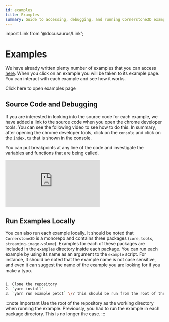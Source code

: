 ```yaml
---
id: examples
title: Examples
summary: Guide to accessing, debugging, and running Cornerstone3D example applications, with instructions for local development and source code exploration
---
```


import Link from '@docusaurus/Link';

# Examples

We have already written plenty number of examples that you can access [here](/docs/examples).
When you click on an example you will be taken to its example page. You can interact
with each example and see how it works.

<Link to="/docs/examples">
    <div id="open-example-button">
        Click here to open examples page
    </div>
</Link>

## Source Code and Debugging

If you are interested in looking into the source code for each example, we have added a link to the source code
when you open the chrome developer tools. You can see the following video to see how to do this. In summary,
after opening the chrome developer tools, click on the `console` and click on the `index.ts` that is
shown in the console.

You can put breakpoints at any line of the code and investigate the variables and functions that are
being called.

<!-- /For some reason vimeo gives CORS errors for embed -->
<div style={{padding:"56.25% 0 0 0", position:"relative"}}>
    <iframe src="https://player.vimeo.com/video/694244249?h=06d45e5a5f&amp;badge=0&amp;autopause=0&amp;player_id=0&amp;app_id=58479&amp;dnt=1"
    frameBorder="0" allow="cross-origin-isolated" allowFullScreen style= {{ position:"absolute",top:0,left:0,width:"100%",height:"100%"}} title="Examples"></iframe>
</div>

## Run Examples Locally

You can also run each example locally. It should be noted that `Cornerstone3D` is a
monorepo and contains three packages (`core`, `tools`, `streaming-image-volume`). Examples
for each of these packages are included in the `examples` directory inside each package.
You can run each example by using its name as an argument to the `example` script. For instance,
It should be noted that the example name is not case sensitive, and even it can
suggest the name of the example you are looking for if you make a typo.

```bash

1. Clone the repository
2. `yarn install`
3. `yarn run example petct` \// this should be run from the root of the repository

```

:::note Important
Use the root of the repository as the working directory when running the example.
Previously, you had to run the example in each package directory. This is no longer the case.
:::

